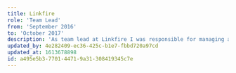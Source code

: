 ```yaml
---
title: Linkfire
role: 'Team Lead'
from: 'September 2016'
to: 'October 2017'
description: 'As team lead at Linkfire I was responsible for managing a team of 5, including acting as scrum master and managing the process of multiple projects simultaneously. Daily work included having standup meetings, sprint planning, sprint reviews as well as doing some development work on different projects, most involving Laravel and Javascript.'
updated_by: 4e282409-ec36-425c-b1e7-fbbd720a97cd
updated_at: 1613678898
id: a495e5b3-7701-4471-9a31-308419345c7e
---
```

